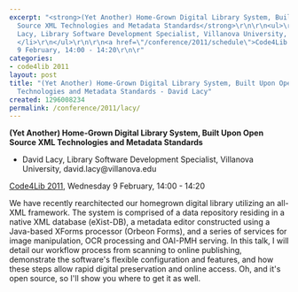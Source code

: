 ```yaml
---
excerpt: "<strong>(Yet Another) Home-Grown Digital Library System, Built Upon Open
  Source XML Technologies and Metadata Standards</strong>\r\n\r\n<ul>\r\n<li>David
  Lacy, Library Software Development Specialist, Villanova University, david.lacy@villanova.edu
  </li>\r\n</ul>\r\n\r\n<a href=\"/conference/2011/schedule\">Code4Lib 2011</a>, Wednesday
  9 February, 14:00 - 14:20\r\n\r"
categories:
- code4lib 2011
layout: post
title: "(Yet Another) Home-Grown Digital Library System, Built Upon Open Source XML
  Technologies and Metadata Standards - David Lacy"
created: 1296008234
permalink: /conference/2011/lacy/
---
```

<strong>(Yet Another) Home-Grown Digital Library System, Built Upon Open Source XML Technologies and Metadata Standards</strong>

<ul>
<li>David Lacy, Library Software Development Specialist, Villanova University, david.lacy@villanova.edu </li>
</ul>

<a href="/conference/2011/schedule">Code4Lib 2011</a>, Wednesday 9 February, 14:00 - 14:20

We have recently rearchitected our homegrown digital library utilizing an all-XML framework. The system is comprised of a data repository residing in a native XML database (eXist-DB), a metadata editor constructed using a Java-based XForms processor (Orbeon Forms), and a series of services for image manipulation, OCR processing and OAI-PMH serving. In this talk, I will detail our workflow process from scanning to online publishing, demonstrate the software's flexible configuration and features, and how these steps allow rapid digital preservation and online access. Oh, and it's open source, so I'll show you where to get it as well.
